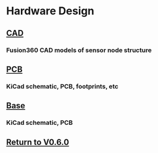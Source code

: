 # Hardware Design
## [CAD](CAD)
### Fusion360 CAD models of sensor node structure

## [PCB](PCB)
### KiCad schematic, PCB, footprints, etc

## [Base](https://github.com/ARTS-Laboratory/Smart-Penetrometer-with-Edge-Computing-and-Intelligent-Embedded-Systems/tree/main/System_development/Columbia/V0/V0.6/V0.6.0/hardware_design/Base%20Station/SPECIES_receiver)
### KiCad schematic, PCB

## [Return to V0.6.0](https://github.com/ARTS-Laboratory/Smart-Penetrometer-with-Edge-Computing-and-Intelligent-Embedded-Systems/blob/main/V0/V0.6/V0.6.0)


